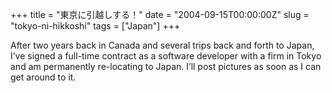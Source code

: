 +++
title = "東京に引越しする！"
date = "2004-09-15T00:00:00Z"
slug = "tokyo-ni-hikkoshi"
tags = ["Japan"]
+++

After two years back in Canada and several trips back and forth to Japan, I’ve
signed a full-time contract as a software developer with a firm in Tokyo and am
permanently re-locating to Japan. I’ll post pictures as soon as I can get
around to it.

